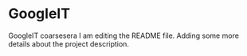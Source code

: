 # GoogleIT
GoogleIT coarsesera
I am editing the README file. Adding some more details about the project description.
